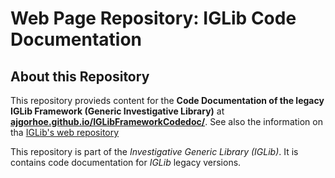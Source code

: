 # Web Page Repository: IGLib Code Documentation

## About this Repository

This repository provieds content for the **Code Documentation of the legacy IGLib Framework (Generic Investigative Library)** at **[ajgorhoe.github.io/IGLibFrameworkCodedoc/](https://ajgorhoe.github.io/IGLibFrameworkCodedoc)**. See also the information on tha [IGLib's web repository](https://github.com/ajgorhoe/IGLibFramework/blob/main/README.md)

This repository is part of the *Investigative Generic Library (IGLib)*. It is contains code documentation for *IGLib* legacy versions.
